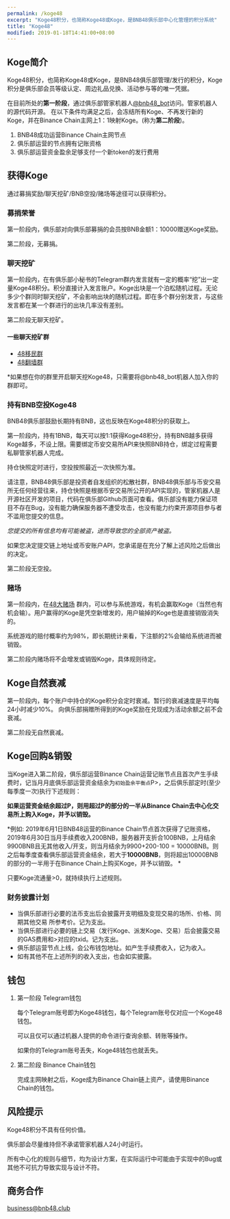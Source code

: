 ```yaml
---
permalink: /koge48
excerpt: "Koge48积分，也简称Koge48或Koge，是BNB48俱乐部中心化管理的积分系统"
title: "Koge48"
modified: 2019-01-18T14:41:00+08:00
---
```

## Koge简介
Koge48积分，也简称Koge48或Koge，是BNB48俱乐部管理/发行的积分，Koge积分是俱乐部会员等级认定、周边礼品兑换、活动参与等的唯一凭据。

在目前所处的**第一阶段**，通过俱乐部管家机器人[@bnb48_bot](https://t.me/bnb48_bot)访问。管家机器人的源代码开源。
在以下条件均满足之后，会冻结所有Koge、不再发行新的Koge，并在Binance Chain主网上1：1映射Koge。(称为**第二阶段**)。
1. BNB48成功运营Binance Chain主网节点
2. 俱乐部运营的节点拥有记账资格
3. 俱乐部运营资金盈余足够支付一个新token的发行费用

## 获得Koge
通过募捐奖励/聊天挖矿/BNB空投/赌场等途径可以获得积分。

### 募捐荣誉
第一阶段内，俱乐部对向俱乐部募捐的会员按BNB金额1：10000赠送Koge奖励。

第二阶段，无募捐。

### 聊天挖矿
第一阶段内，在有俱乐部小秘书的Telegram群内发言就有一定的概率“挖”出一定量Koge48积分。积分直接计入发言账户。Koge出块是一个泊松随机过程。无论多少个群同时聊天挖矿，不会影响出块的随机过程。即在多个群分别发言，与这些发言都在某一个群进行的出块几率没有差别。

第二阶段无聊天挖矿。

#### 一些聊天挖矿群

- [48移民群](https://t.me/joinchat/GRaQmlAedWNAdslCxOzKog)
- [48翻墙群](https://t.me/joinchat/GRaQmkzYU3rHwXeNWTSV_w)

\*如果想在你的群里开启聊天挖Koge48，只需要将@bnb48_bot机器人加入你的群即可。

### 持有BNB空投Koge48
BNB48俱乐部鼓励长期持有BNB，这也反映在Koge48积分的获取上。

第一阶段内，持有1BNB，每天可以按1:1获得Koge48积分，持有BNB越多获得Koge越多，不设上限。需要绑定币安交易所API来快照BNB持仓，绑定过程需要私聊管家机器人完成。

持仓快照定时进行，空投按照最近一次快照为准。

请注意，BNB48俱乐部是投资者自发组织的松散社群，BNB48俱乐部与币安交易所无任何经营往来，持仓快照是根据币安交易所公开的API实现的，管家机器人是开源社区开发的项目，代码在俱乐部Github页面可查看。俱乐部没有能力保证项目不存在Bug，没有能力确保服务器不遭受攻击，也没有能力约束开源项目参与者不滥用您提交的信息。

_您提交的所有信息均有可能被盗，进而导致您的全部资产被盗。_

如果您决定提交链上地址或币安账户API，您承诺是在充分了解上述风险之后做出的决定。

第二阶段无空投。
### 赌场
第一阶段内，在[48大赌场](https://t.me/joinchat/GRaQmk6jNzrBP1XQcCkSKg) 群内，可以参与系统游戏，有机会赢取Koge（当然也有机会输）。用户赢得的Koge是凭空新增发的，用户输掉的Koge也是直接销毁消失的。

系统游戏的赔付概率约为98%，即长期统计来看，下注额的2%会输给系统进而被销毁。

第二阶段内赌场将不会增发或销毁Koge，具体规则待定。

## Koge自然衰减
第一阶段内，每个账户中持仓的Koge积分会定时衰减。暂行的衰减速度是平均每24小时减少10%。
向俱乐部捐赠所得到的Koge奖励在兑现成为活动余额之前不会衰减。

第二阶段无自然衰减。

## Koge回购&销毁
当Koge进入第二阶段，俱乐部运营Binance Chain运营记账节点且首次产生手续费时，记当月月底俱乐部运营资金结余为`初始盈余平衡点`P>，之后俱乐部定时(至少每季度一次)执行下述规则：

**如果运营资金结余超过P，则用超过P的部分的一半从Binance Chain去中心化交易所上购入Koge，并予以销毁。**

*例如:
    2019年6月1日BNB48运营的Binance Chain节点首次获得了记账资格，2019年6月30日当月手续费收入200BNB，服务器开支折合100BNB，上月结余9900BNB且无其他收入/开支，则当月结余为9900+200-100 = 10000BNB。则之后每季度查看俱乐部运营资金结余，若大于**10000BNB**，则将超出10000BNB的部分的一半用于在Binance Chain上购买Koge，并予以销毁。
*

只要Koge流通量>0，就持续执行上述规则。

### 财务披露计划
- 当俱乐部进行必要的法币支出后会披露开支明细及变现交易的场所、价格、同期其他交易
所参考价。记为支出。
- 当俱乐部进行必要的链上交易（发行Koge、派发Koge、交易）后会披露交易的GAS费用和>对应的txid。记为支出。
- 俱乐部运营节点上线，会公布钱包地址。如产生手续费收入，记为收入。
- 如有其他不在上述所列的收入支出，也会如实披露。

## 钱包
1. 第一阶段 Telegram钱包

    每个Telegram账号即为Koge48钱包，每个Telegram账号仅对应一个Koge48钱包。

    可以且仅可以通过机器人提供的命令进行查询余额、转账等操作。

    如果你的Telegram账号丢失，Koge48钱包也就丢失。

2. 第二阶段 Binance Chain钱包

    完成主网映射之后，Koge成为Binance Chain链上资产，请使用Binance Chain的钱包。


## 风险提示
Koge48积分不具有任何价值。

俱乐部会尽量维持但不承诺管家机器人24小时运行。

所有中心化的规则与细节，均为设计方案，在实际运行中可能由于实现中的Bug或其他不可抗力导致实现与设计不符。

## 商务合作
business@bnb48.club
